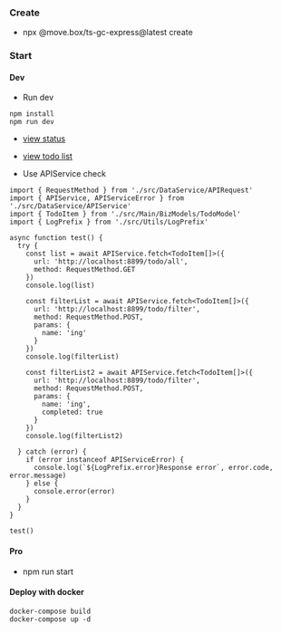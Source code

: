### Create

- npx @move.box/ts-gc-express@latest create

### Start

#### Dev

- Run dev 

```
npm install
npm run dev
```

- [view status](http://localhost:8899)
- [view todo list](http://localhost:8899/todo/list)


- Use APIService check

```
import { RequestMethod } from './src/DataService/APIRequest'
import { APIService, APIServiceError } from './src/DataService/APIService'
import { TodoItem } from './src/Main/BizModels/TodoModel'
import { LogPrefix } from './src/Utils/LogPrefix'

async function test() {
  try {
    const list = await APIService.fetch<TodoItem[]>({
      url: 'http://localhost:8899/todo/all',
      method: RequestMethod.GET
    })
    console.log(list)

    const filterList = await APIService.fetch<TodoItem[]>({
      url: 'http://localhost:8899/todo/filter',
      method: RequestMethod.POST,
      params: {
        name: 'ing'
      }
    })
    console.log(filterList)

    const filterList2 = await APIService.fetch<TodoItem[]>({
      url: 'http://localhost:8899/todo/filter',
      method: RequestMethod.POST,
      params: {
        name: 'ing',
        completed: true
      }
    })
    console.log(filterList2)

  } catch (error) {
    if (error instanceof APIServiceError) {
      console.log(`${LogPrefix.error}Response error`, error.code, error.message)
    } else {
      console.error(error)
    }
  }
}

test()
```

#### Pro

- npm run start

#### Deploy with docker


```
docker-compose build
docker-compose up -d
```